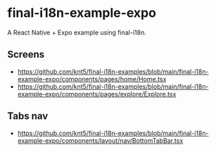 # final-i18n-example-expo

A React Native + Expo example using final-i18n.

## Screens

- https://github.com/knt5/final-i18n-examples/blob/main/final-i18n-example-expo/components/pages/home/Home.tsx
- https://github.com/knt5/final-i18n-examples/blob/main/final-i18n-example-expo/components/pages/explore/Explore.tsx

## Tabs nav

- https://github.com/knt5/final-i18n-examples/blob/main/final-i18n-example-expo/components/layout/nav/BottomTabBar.tsx
